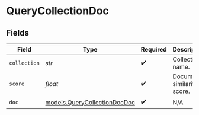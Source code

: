 # QueryCollectionDoc


## Fields

| Field                                                              | Type                                                               | Required                                                           | Description                                                        |
| ------------------------------------------------------------------ | ------------------------------------------------------------------ | ------------------------------------------------------------------ | ------------------------------------------------------------------ |
| `collection`                                                       | *str*                                                              | :heavy_check_mark:                                                 | Collection name.                                                   |
| `score`                                                            | *float*                                                            | :heavy_check_mark:                                                 | Document similarity score.                                         |
| `doc`                                                              | [models.QueryCollectionDocDoc](../models/querycollectiondocdoc.md) | :heavy_check_mark:                                                 | N/A                                                                |